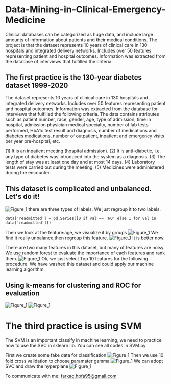 # Data-Mining-in-Clinical-Emergency-Medicine
Clinical databases can be categorized as huge data, and include large amounts of information about patients and their medical conditions. The project is that the dataset represents 10 years of clinical care in 130 hospitals and integrated delivery networks. Includes over 50 features representing patient and hospital outcomes. Information was extracted from the database of interviews that fulfilled the criteria.

## The first practice is the 130-year diabetes dataset 1999-2020
The dataset represents 10 years of clinical care in 130 hospitals and integrated delivery networks. Includes over 50 features representing patient and hospital outcomes. Information was extracted from the database for interviews that fulfilled the following criteria. The data contains attributes such as patient number, race, gender, age, type of admission, time in hospital, admission physician medical specialty, number of lab tests performed, HbA1c test result and diagnosis, number of medications and diabetes medications, number of outpatient, inpatient and emergency visits per year pre-hospital, etc.

(1) It is an inpatient meeting (hospital admission).
(2) It is anti-diabetic, i.e. any type of diabetes was introduced into the system as a diagnosis.
(3) The length of stay was at least one day and at most 14 days.
(4) Laboratory tests were carried out during the meeting.
(5) Medicines were administered during the encounter.

## This dataset is complicated and unbalanced. Let's do it!
![Figure_1](https://user-images.githubusercontent.com/35774039/143790736-3258785b-c08d-427d-be2b-70de77caba44.png)
there are three types of labels. We just regroup it to two labels.

`data['readmitted'] = pd.Series([0 if val == 'NO' else 1 for val in data['readmitted']])` 

Then we look at the feature:age, we visualize it by groups
![Figure_1](https://user-images.githubusercontent.com/35774039/143790760-61ccb5f6-6069-45ef-a1d3-1e3b9a9e0e6e.png)
We find it really unbalance,then regroup this feature.
![Figure_1](https://user-images.githubusercontent.com/35774039/143790782-1fbe636c-5dab-432b-a6a5-c7ff97e29110.png)
It is better now.

There are two many features in this dataset, but many of features are noisy. We use random forest to evaluate the importance of each features and rank them.
![Figure_1](https://user-images.githubusercontent.com/35774039/143790805-350d8b99-0944-46f8-9517-2ea59682f688.png)
Ok, we just select Top 10 features for the following procedure. We have washed this dataset and could apply our machine learning algorithm.

## Using k-means for clustering and ROC for evaluation
![Figure_1](https://user-images.githubusercontent.com/35774039/143790822-ba84e7ac-9bb8-4959-8b6a-6dfb7ed764ac.png)
![Figure_1](https://user-images.githubusercontent.com/35774039/143790838-0011a695-3d3d-4ce3-bb4e-1c916aa01ec9.png)


# The third practice is using SVM
The SVM is an important classify in machine learning, we need to practice how to use the SVC in sklearn lib. You can see all codes in SVM.py

First we create some fake data for classification
![Figure_1](https://user-images.githubusercontent.com/35774039/143791003-8659b991-2817-4b39-be45-c0fbae6645cd.png)
Then we use 10 fold cross validation to choose paramater gamma
![Figure_1](https://user-images.githubusercontent.com/35774039/143791022-df4daed1-19b1-4383-b2fc-68969f147b8a.png)
We can adopt SVC and draw the hyperplane
![Figure_1](https://user-images.githubusercontent.com/35774039/143791026-bbc407ad-476b-4209-82a7-a18a9013bb57.png)

To communicate with me:
 farkad.hpfa95@gmail.com




